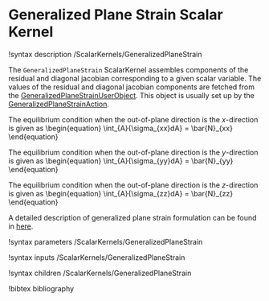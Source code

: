# Generalized Plane Strain Scalar Kernel

!syntax description /ScalarKernels/GeneralizedPlaneStrain

The `GeneralizedPlaneStrain` ScalarKernel assembles components of the residual and diagonal jacobian corresponding to a given scalar variable. The values of the residual and diagonal jacobian components are fetched from the [GeneralizedPlaneStrainUserObject](/GeneralizedPlaneStrainUserObject.md). This object is usually set up by the [GeneralizedPlaneStrainAction](TensorMechanics/GeneralizedPlaneStrain/index.md).

The equilibrium condition when the out-of-plane direction is the $x$-direction is given as
\begin{equation}
	\int_{A}{\sigma_{xx}dA} = \bar{N}_{xx}
\end{equation}

The equilibrium condition when the out-of-plane direction is the $y$-direction is given as
\begin{equation}
	\int_{A}{\sigma_{yy}dA} = \bar{N}_{yy}
\end{equation}

The equilibrium condition when the out-of-plane direction is the $z$-direction is given as
\begin{equation}
	\int_{A}{\sigma_{zz}dA} = \bar{N}_{zz}
\end{equation}


A detailed description of generalized plane strain formulation can be found in [here](tensor_mechanics/generalized_plane_strain.md).

!syntax parameters /ScalarKernels/GeneralizedPlaneStrain

!syntax inputs /ScalarKernels/GeneralizedPlaneStrain

!syntax children /ScalarKernels/GeneralizedPlaneStrain

!bibtex bibliography
